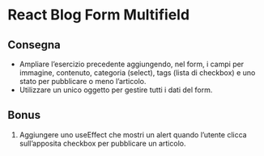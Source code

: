 # React Blog Form Multifield

## Consegna
- Ampliare l’esercizio precedente aggiungendo, nel form, i campi per immagine, contenuto, categoria (select), tags (lista di checkbox) e uno stato per pubblicare o meno l’articolo.
- Utilizzare un unico oggetto per gestire tutti i dati del form.

## Bonus
1. Aggiungere uno useEffect che mostri un alert quando l’utente clicca sull’apposita checkbox per pubblicare un articolo.
